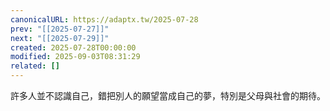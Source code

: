 ```yaml
---
canonicalURL: https://adaptx.tw/2025-07-28
prev: "[[2025-07-27]]"
next: "[[2025-07-29]]"
created: 2025-07-28T00:00:00
modified: 2025-09-03T08:31:29
related: []
---
```


許多人並不認識自己，錯把別人的願望當成自己的夢，特別是父母與社會的期待。
